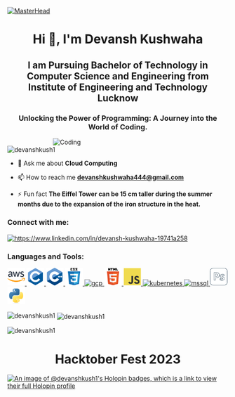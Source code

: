 [![MasterHead](https://i.pinimg.com/originals/76/e9/23/76e9238fca30a0fc41b6f5fac75b516b.jpg)](https://www.linkedin.com/in/devansh-kushwaha-19741a258)
<h1 align="center">Hi 👋, I'm Devansh Kushwaha</h1>
<h2 align="center">I am Pursuing Bachelor of Technology in Computer Science and Engineering from Institute of Engineering and Technology Lucknow</h2>
<h3 align="center">Unlocking the Power of Programming: A Journey into the World of Coding.</h3>
<img align="right" alt="Coding" width="400" src="https://user-images.githubusercontent.com/74038190/225813708-98b745f2-7d22-48cf-9150-083f1b00d6c9.gif">


<p align="left"> <img src="https://komarev.com/ghpvc/?username=devanshkush1&label=Profile%20views&color=0e75b6&style=flat" alt="devanshkush1" /> </p>


- 💬 Ask me about **Cloud Computing**

- 📫 How to reach me **devanshkushwaha444@gmail.com**

- ⚡ Fun fact **The Eiffel Tower can be 15 cm taller during the summer months due to the expansion of the iron structure in the heat.**

<h3 align="left">Connect with me:</h3>
<p align="left">
<a href="https://linkedin.com/in/https://www.linkedin.com/in/devansh-kushwaha-19741a258" target="blank"><img align="center" src="https://raw.githubusercontent.com/rahuldkjain/github-profile-readme-generator/master/src/images/icons/Social/linked-in-alt.svg" alt="https://www.linkedin.com/in/devansh-kushwaha-19741a258" height="30" width="40" /></a>
</p>

<h3 align="left">Languages and Tools:</h3>
<p align="left"> <a href="https://aws.amazon.com" target="_blank" rel="noreferrer"> <img src="https://raw.githubusercontent.com/devicons/devicon/master/icons/amazonwebservices/amazonwebservices-original-wordmark.svg" alt="aws" width="40" height="40"/> </a> <a href="https://www.cprogramming.com/" target="_blank" rel="noreferrer"> <img src="https://raw.githubusercontent.com/devicons/devicon/master/icons/c/c-original.svg" alt="c" width="40" height="40"/> </a> <a href="https://www.w3schools.com/cpp/" target="_blank" rel="noreferrer"> <img src="https://raw.githubusercontent.com/devicons/devicon/master/icons/cplusplus/cplusplus-original.svg" alt="cplusplus" width="40" height="40"/> </a> <a href="https://www.w3schools.com/css/" target="_blank" rel="noreferrer"> <img src="https://raw.githubusercontent.com/devicons/devicon/master/icons/css3/css3-original-wordmark.svg" alt="css3" width="40" height="40"/> </a> <a href="https://cloud.google.com" target="_blank" rel="noreferrer"> <img src="https://www.vectorlogo.zone/logos/google_cloud/google_cloud-icon.svg" alt="gcp" width="40" height="40"/> </a> <a href="https://www.w3.org/html/" target="_blank" rel="noreferrer"> <img src="https://raw.githubusercontent.com/devicons/devicon/master/icons/html5/html5-original-wordmark.svg" alt="html5" width="40" height="40"/> </a> <a href="https://developer.mozilla.org/en-US/docs/Web/JavaScript" target="_blank" rel="noreferrer"> <img src="https://raw.githubusercontent.com/devicons/devicon/master/icons/javascript/javascript-original.svg" alt="javascript" width="40" height="40"/> </a> <a href="https://kubernetes.io" target="_blank" rel="noreferrer"> <img src="https://www.vectorlogo.zone/logos/kubernetes/kubernetes-icon.svg" alt="kubernetes" width="40" height="40"/> </a> <a href="https://www.microsoft.com/en-us/sql-server" target="_blank" rel="noreferrer"> <img src="https://www.svgrepo.com/show/303229/microsoft-sql-server-logo.svg" alt="mssql" width="40" height="40"/> </a> <a href="https://www.photoshop.com/en" target="_blank" rel="noreferrer"> <img src="https://raw.githubusercontent.com/devicons/devicon/master/icons/photoshop/photoshop-line.svg" alt="photoshop" width="40" height="40"/> </a> <a href="https://www.python.org" target="_blank" rel="noreferrer"> <img src="https://raw.githubusercontent.com/devicons/devicon/master/icons/python/python-original.svg" alt="python" width="40" height="40"/> </a> </p>

<p><img align="left" src="https://github-readme-stats.vercel.app/api/top-langs?username=devanshkush1&show_icons=true&locale=en&layout=compact" alt="devanshkush1" /></p>

<p>&nbsp;<img align="center" src="https://github-readme-stats.vercel.app/api?username=devanshkush1&show_icons=true&locale=en" alt="devanshkush1" /></p>

<p><img align="center" src="https://github-readme-streak-stats.herokuapp.com/?user=devanshkush1&" alt="devanshkush1" /></p>

<h1 align="center">Hacktober Fest 2023 </h1>

[![An image of @devanshkush1's Holopin badges, which is a link to view their full Holopin profile](https://holopin.me/devanshkush1)](https://holopin.io/@devanshkush1)

